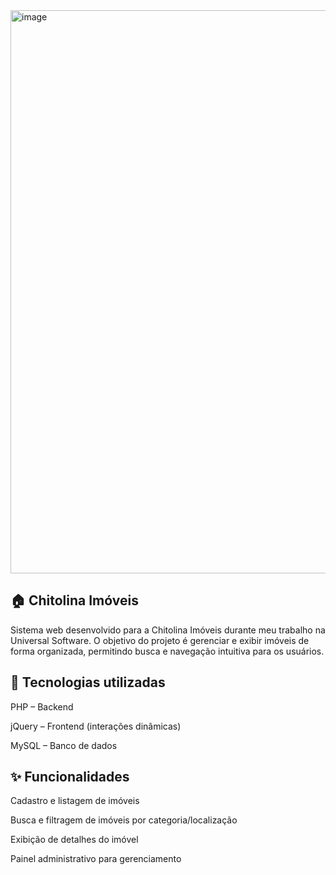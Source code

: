 <img width="1903" height="901" alt="image" src="https://github.com/user-attachments/assets/68cfda63-e004-4ce2-bf70-b8ccf9e7206d" />

## 🏠 Chitolina Imóveis

Sistema web desenvolvido para a Chitolina Imóveis durante meu trabalho na Universal Software.
O objetivo do projeto é gerenciar e exibir imóveis de forma organizada, permitindo busca e navegação intuitiva para os usuários.

## 🚀 Tecnologias utilizadas

PHP – Backend

jQuery – Frontend (interações dinâmicas)

MySQL – Banco de dados

## ✨ Funcionalidades

Cadastro e listagem de imóveis

Busca e filtragem de imóveis por categoria/localização

Exibição de detalhes do imóvel

Painel administrativo para gerenciamento

